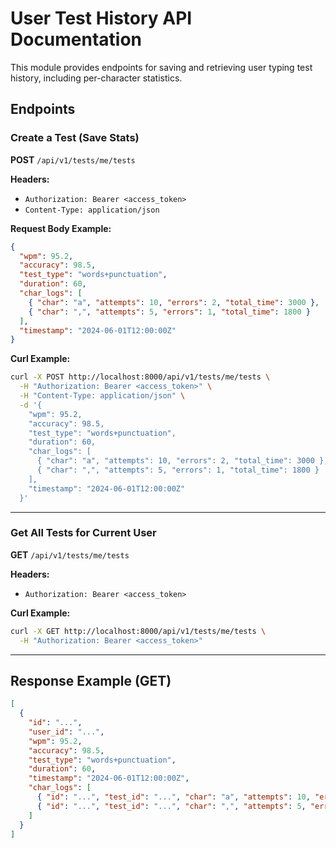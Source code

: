 # User Test History API Documentation

This module provides endpoints for saving and retrieving user typing test history, including per-character statistics.

## Endpoints

### Create a Test (Save Stats)

**POST** `/api/v1/tests/me/tests`

**Headers:**
- `Authorization: Bearer <access_token>`
- `Content-Type: application/json`

**Request Body Example:**
```json
{
  "wpm": 95.2,
  "accuracy": 98.5,
  "test_type": "words+punctuation",
  "duration": 60,
  "char_logs": [
    { "char": "a", "attempts": 10, "errors": 2, "total_time": 3000 },
    { "char": ",", "attempts": 5, "errors": 1, "total_time": 1800 }
  ],
  "timestamp": "2024-06-01T12:00:00Z"
}
```

**Curl Example:**
```bash
curl -X POST http://localhost:8000/api/v1/tests/me/tests \
  -H "Authorization: Bearer <access_token>" \
  -H "Content-Type: application/json" \
  -d '{
    "wpm": 95.2,
    "accuracy": 98.5,
    "test_type": "words+punctuation",
    "duration": 60,
    "char_logs": [
      { "char": "a", "attempts": 10, "errors": 2, "total_time": 3000 },
      { "char": ",", "attempts": 5, "errors": 1, "total_time": 1800 }
    ],
    "timestamp": "2024-06-01T12:00:00Z"
  }'
```

---

### Get All Tests for Current User

**GET** `/api/v1/tests/me/tests`

**Headers:**
- `Authorization: Bearer <access_token>`

**Curl Example:**
```bash
curl -X GET http://localhost:8000/api/v1/tests/me/tests \
  -H "Authorization: Bearer <access_token>"
```

---

## Response Example (GET)
```json
[
  {
    "id": "...",
    "user_id": "...",
    "wpm": 95.2,
    "accuracy": 98.5,
    "test_type": "words+punctuation",
    "duration": 60,
    "timestamp": "2024-06-01T12:00:00Z",
    "char_logs": [
      { "id": "...", "test_id": "...", "char": "a", "attempts": 10, "errors": 2, "total_time": 3000 },
      { "id": "...", "test_id": "...", "char": ",", "attempts": 5, "errors": 1, "total_time": 1800 }
    ]
  }
]
``` 